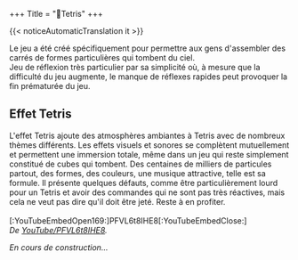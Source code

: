 +++
Title = "🧱Tetris"
+++

{{< noticeAutomaticTranslation it >}}



Le jeu a été créé spécifiquement pour permettre aux gens d'assembler des carrés de formes particulières qui tombent du ciel.  
Jeu de réflexion très particulier par sa simplicité où, à mesure que la difficulté du jeu augmente, le manque de réflexes rapides peut provoquer la fin prématurée du jeu.

## Effet Tetris

L'effet Tetris ajoute des atmosphères ambiantes à Tetris avec de nombreux thèmes différents. Les effets visuels et sonores se complètent mutuellement et permettent une immersion totale, même dans un jeu qui reste simplement constitué de cubes qui tombent. Des centaines de milliers de particules partout, des formes, des couleurs, une musique attractive, telle est sa formule. Il présente quelques défauts, comme être particulièrement lourd pour un Tetris et avoir des commandes qui ne sont pas très réactives, mais cela ne veut pas dire qu'il doit être jeté. Reste à en profiter.  
<br/>[:YouTubeEmbedOpen169:]PFVL6t8IHE8[:YouTubeEmbedClose:]  
<cite>De <a href="https://youtu.be/PFVL6t8IHE8">YouTube/PFVL6t8IHE8</a>.</cite>

_En cours de construction..._